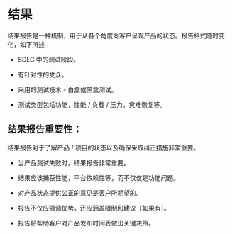 # 结果

结果报告是一种机制，用于从各个角度向客户呈现产品的状态。报告格式随时变化，如下所述：

* SDLC 中的测试阶段。

* 有针对性的受众。

* 采用的测试技术 - 白盒或黑盒测试。

* 测试类型包括功能，性能 / 负载 / 压力，灾难恢复等。

## 结果报告重要性：

结果报告对于了解产品 / 项目的状态以及确保采取纠正措施非常重要。

* 当产品测试失败时，结果报告非常重要。

* 结果应该捕获性能，平台依赖性等，而不仅仅是功能问题。

* 对产品状态提供公正的意见是客户所期望的。

* 报告不仅应强调优势，还应涵盖限制和建议（如果有）。

* 报告将帮助客户对产品发布时间表做出关键决策。
